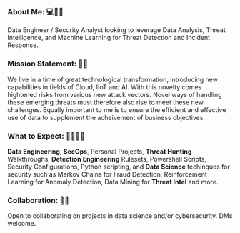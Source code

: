 ### About Me: 💻🥷🏽 

Data Engineer / Security Analyst looking to leverage Data Analysis, Threat Intelligence, and Machine Learning for Threat Detection and Incident Response. 

### Mission Statement: 💼🦾 

We live in a time of great technological transformation, introducing new capabilities in fields of Cloud, IIoT and AI. With this novelty comes hightened risks from various new attack vectors. Novel ways of handling these emerging threats must therefore also rise to meet these new challenges. Equally important to me is to ensure the efficient and effective use of data to supplement the acheivement of business objectives.

### What to Expect: 🤷🏽‍♂️🔮 

**Data Engineering**, **SecOps**, Personal Projects, **Threat Hunting** Walkthroughs, **Detection Engineering** Rulesets, Powershell Scripts, Security Configurations, Python scripting, and **Data Science** techinques for security such as Markov Chains for Fraud Detection, Reinforcement Learning for Anomaly Detection, Data Mining for **Threat Intel** and more.

### Collaboration: 👯🤝 

Open to collaborating on projects in data science and/or cybersecurity. DMs welcome.
